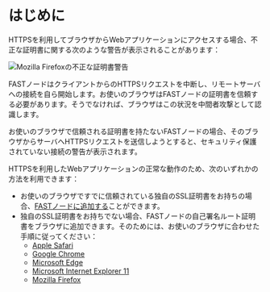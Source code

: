 [link-node-installation]:       install-certificate-on-fast-node.md
[link-safari-ssl]:              browsers-ssl/safari-ssl.md
[link-chrome-ssl]:              browsers-ssl/chrome-ssl.md
[link-edge-ssl]:                browsers-ssl/edge-ssl.md
[link-ie11-ssl]:                browsers-ssl/ie11-ssl.md
[link-firefox-ssl]:             browsers-ssl/firefox-ssl.md

[img-insecure-connection]:      ../../images/fast/qsg/common/deployment/11-qsg-fast-inst-untrusted-cert.png

# はじめに

HTTPSを利用してブラウザからWebアプリケーションにアクセスする場合、不正な証明書に関する次のような警告が表示されることがあります：

![Mozilla Firefoxの不正な証明書警告][img-insecure-connection]

FASTノードはクライアントからのHTTPSリクエストを中断し、リモートサーバへの接続を自ら開始します。お使いのブラウザはFASTノードの証明書を信頼する必要があります。そうでなければ、ブラウザはこの状況を中間者攻撃として認識します。

お使いのブラウザで信頼される証明書を持たないFASTノードの場合、そのブラウザからサーバへHTTPSリクエストを送信しようとすると、セキュリティ保護されていない接続の警告が表示されます。

HTTPSを利用したWebアプリケーションの正常な動作のため、次のいずれかの方法を利用できます：
* お使いのブラウザですでに信頼されている独自のSSL証明書をお持ちの場合、[FASTノードに追加する][link-node-installation]ことができます。
* 独自のSSL証明書をお持ちでない場合、FASTノードの自己署名ルート証明書をブラウザに追加できます。そのためには、お使いのブラウザに合わせた手順に従ってください：
    * [Apple Safari][link-safari-ssl]
    * [Google Chrome][link-chrome-ssl]
    * [Microsoft Edge][link-edge-ssl]
    * [Microsoft Internet Explorer 11][link-ie11-ssl]
    * [Mozilla Firefox][link-firefox-ssl]